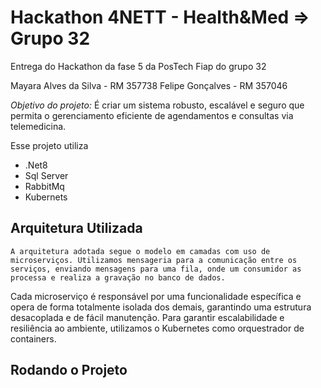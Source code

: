 # Hackathon 4NETT - Health&Med => Grupo 32

Entrega do Hackathon da fase 5 da PosTech Fiap do grupo 32 

Mayara Alves da Silva - RM 357738
Felipe Gonçalves - RM 357046

*Objetivo do projeto:* 
    É criar um sistema robusto, escalável e seguro que permita o gerenciamento 
eficiente de agendamentos e consultas via telemedicina. 

Esse projeto utiliza
- .Net8
- Sql Server
- RabbitMq
- Kubernets

## Arquitetura Utilizada 
    A arquitetura adotada segue o modelo em camadas com uso de microserviços. Utilizamos mensageria para a comunicação entre os serviços, enviando mensagens para uma fila, onde um consumidor as processa e realiza a gravação no banco de dados.
  Cada microserviço é responsável por uma funcionalidade específica e opera de forma totalmente isolada dos demais, garantindo uma estrutura desacoplada e de fácil manutenção.
  Para garantir escalabilidade e resiliência ao ambiente, utilizamos o Kubernetes como orquestrador de containers.

    
## Rodando o Projeto
